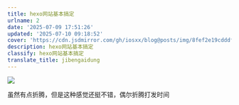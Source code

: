 ```yaml
---
title: hexo网站基本搞定
urlname: 2
date: '2025-07-09 17:51:26'
updated: '2025-07-10 09:18:52'
cover: 'https://cdn.jsdmirror.com/gh/iosxx/blog@posts/img/8fef2e19cdddfaf4981e52dee5d6e9de.jpeg'
description: hexo网站基本搞定
classify: hexo网站基本搞定
translate_title: jibengaidung
---
```

![](https://cdn.jsdmirror.com/gh/iosxx/blog@posts/img/8fef2e19cdddfaf4981e52dee5d6e9de.jpeg)



虽然有点折腾，但是这种感觉还挺不错，偶尔折腾打发时间


